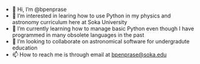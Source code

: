 - 👋 Hi, I’m @bpenprase
- 👀 I’m interested in learing how to use Python in my physics and astronomy curriculum here at Soka University 
- 🌱 I’m currently learning how to manage basic Python even though I have programmed in many obsolete languages in the past
- 💞️ I’m looking to collaborate on astronomical software for undergradute education
- 📫 How to reach me is through email at bpenprase@soka.edu

<!---
bpenprase/bpenprase is a ✨ special ✨ repository because its `README.md` (this file) appears on your GitHub profile.
You can click the Preview link to take a look at your changes.
--->
